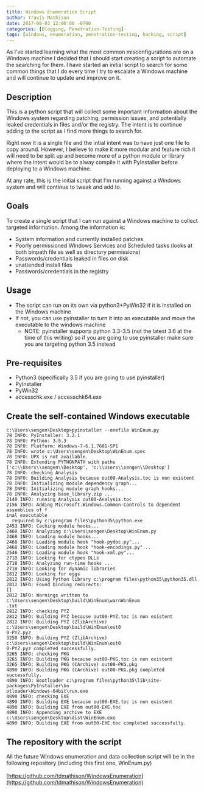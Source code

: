 ```yaml
---
title: Windows Enumeration Script
author: Travis Mathison
date: 2017-08-03 12:00:00 -0700
categories: [Blogging, Penetration-Testing]
tags: [windows, enumeration, penetration-testing, hacking, script]
---
```


As I've started learning what the most common misconfigurations are on a Windows machine I decided that I should start creating a script to automate the searching for them.  I have started an initial script to search for some common things that I do every time I try to escalate a Windows machine and will continue to update and improve on it.

## Description
This is a python script that will collect some important information about the Windows system regarding patching, permission issues, and potentially leaked credentials in files and/or the registry.  The intent is to continue adding to the script as I find more things to search for.

Right now it is a single file and the intial intent was to have just one file to copy around.  However, I believe to make it more modular and feature rich it will need to be split up and become more of a python module or library where the intent would be to alway compile it with PyInstaller before deploying to a Windows machine.

At any rate, this is the initial script that I'm running against a Windows system and will continue to tweak and add to.

## Goals
To create a single script that I can run against a Windows machine to collect targeted information. Among the information is:
* System information and currently installed patches
* Poorly permissioned Windows Services and Scheduled tasks (looks at both binpath file as well as directory permissions)
* Passwords/credentials leaked in files on disk
* unattended install files
* Passwords/credentials in the registry

## Usage
- The script can run on its own via python3+PyWin32 if it is installed on the Windows machine
- If not, you can use pyinstaller to turn it into an executable and move the executable to the windows machine
	- NOTE: pyinstaller supports python 3.3-3.5 (not the latest 3.6 at the time of this writing) so if you are going to use pyinstaller make sure you are targeting python 3.5 instead

## Pre-requisites
- Python3 (specifically 3.5 if you are going to use pyinstaller)
- PyInstaller
- PyWin32
- accesschk.exe / accesschk64.exe

## Create the self-contained Windows executable
```
c:\Users\sengen\Desktop>pyinstaller --onefile WinEnum.py
78 INFO: PyInstaller: 3.2.1
78 INFO: Python: 3.5.3
78 INFO: Platform: Windows-7-6.1.7601-SP1
78 INFO: wrote c:\Users\sengen\Desktop\WinEnum.spec
78 INFO: UPX is not available.
78 INFO: Extending PYTHONPATH with paths
['c:\\Users\\sengen\\Desktop', 'c:\\Users\\sengen\\Desktop']
78 INFO: checking Analysis
78 INFO: Building Analysis because out00-Analysis.toc is non existent
78 INFO: Initializing module dependency graph...
78 INFO: Initializing module graph hooks...
78 INFO: Analyzing base_library.zip ...
2140 INFO: running Analysis out00-Analysis.toc
2156 INFO: Adding Microsoft.Windows.Common-Controls to dependent assemblies of f
inal executable
  required by c:\program files\python35\python.exe
2453 INFO: Caching module hooks...
2468 INFO: Analyzing c:\Users\sengen\Desktop\WinEnum.py
2468 INFO: Loading module hooks...
2468 INFO: Loading module hook "hook-pydoc.py"...
2468 INFO: Loading module hook "hook-encodings.py"...
2546 INFO: Loading module hook "hook-xml.py"...
2718 INFO: Looking for ctypes DLLs
2718 INFO: Analyzing run-time hooks ...
2718 INFO: Looking for dynamic libraries
2812 INFO: Looking for eggs
2812 INFO: Using Python library c:\program files\python35\python35.dll
2812 INFO: Found binding redirects:
[]
2812 INFO: Warnings written to c:\Users\sengen\Desktop\build\WinEnum\warnWinEnum
.txt
2812 INFO: checking PYZ
2812 INFO: Building PYZ because out00-PYZ.toc is non existent
2812 INFO: Building PYZ (ZlibArchive) c:\Users\sengen\Desktop\build\WinEnum\out0
0-PYZ.pyz
3250 INFO: Building PYZ (ZlibArchive) c:\Users\sengen\Desktop\build\WinEnum\out0
0-PYZ.pyz completed successfully.
3265 INFO: checking PKG
3265 INFO: Building PKG because out00-PKG.toc is non existent
3265 INFO: Building PKG (CArchive) out00-PKG.pkg
4890 INFO: Building PKG (CArchive) out00-PKG.pkg completed successfully.
4890 INFO: Bootloader c:\program files\python35\lib\site-packages\PyInstaller\bo
otloader\Windows-64bit\run.exe
4890 INFO: checking EXE
4890 INFO: Building EXE because out00-EXE.toc is non existent
4890 INFO: Building EXE from out00-EXE.toc
4890 INFO: Appending archive to EXE c:\Users\sengen\Desktop\dist\WinEnum.exe
4890 INFO: Building EXE from out00-EXE.toc completed successfully.
```

## The repository with the script
All the future Windows enumeration and data collection script will be in the following repository (including this first one, WinEnum.py)<br /><br />
[https://github.com/tdmathison/WindowsEnumeration](https://github.com/tdmathison/WindowsEnumeration)
